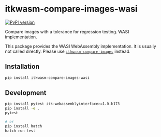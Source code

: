 # itkwasm-compare-images-wasi

[![PyPI version](https://badge.fury.io/py/itkwasm-compare-images-wasi.svg)](https://badge.fury.io/py/itkwasm-compare-images-wasi)

Compare images with a tolerance for regression testing. WASI implementation.

This package provides the WASI WebAssembly implementation. It is usually not called directly. Please use [`itkwasm-compare-images`](https://pypi.org/project/itkwasm-compare-images/) instead.


## Installation

```sh
pip install itkwasm-compare-images-wasi
```

## Development

```sh
pip install pytest itk-webassemblyinterface>=1.0.b173
pip install -e .
pytest

# or
pip install hatch
hatch run test
```

